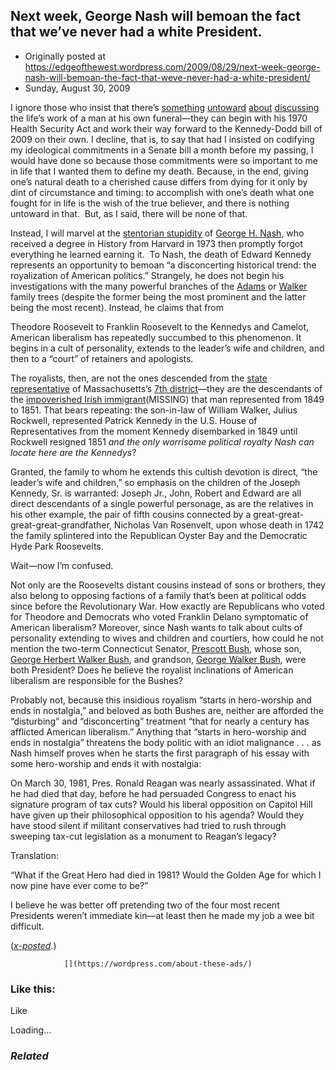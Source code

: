## Next week, George Nash will bemoan the fact that we’ve never had a white President.

 * Originally posted at https://edgeofthewest.wordpress.com/2009/08/29/next-week-george-nash-will-bemoan-the-fact-that-weve-never-had-a-white-president/
 * Sunday, August 30, 2009

I ignore those who insist that there’s [something](http://proteinwisdom.com/?p=15259) [untoward](http://gatewaypundit.blogspot.com/2009/08/of-course-dems-push-for-obamacare-at.html) [about](http://patterico.com/2009/08/29/words-fail/) [discussing](http://hotair.com/archives/2009/08/29/its-come-to-this-dems-task-teddys-grandson-with-leading-funeral-prayer-for-obamacare/) the life’s work of a man at his own funeral—they can begin with his 1970 Health Security Act and work their way forward to the Kennedy-Dodd bill of 2009 on their own.  I decline, that is, to say that had I insisted on codifying my ideological commitments in a Senate bill a month before my passing, I would have done so because those commitments were so important to me in life that I wanted them to define my death. Because, in the end, giving one’s natural death to a cherished cause differs from dying for it only by dint of circumstance and timing: to accomplish with one’s death what one fought for in life is the wish of the true believer, and there is nothing untoward in that.  But, as I said, there will be none of that.

Instead, I will marvel at the [stentorian stupidity](http://article.nationalreview.com/?q=NWM4ZjhmOTg4NzExZTM4MzdlOGUyZDBiNTIwZGIyMmE=&w=Mg==) of [George H. Nash](http://www.kirkcenter.org/bios/georgenash.html), who received a degree in History from Harvard in 1973 then promptly forgot everything he learned earning it.  To Nash, the death of Edward Kennedy represents an opportunity to bemoan “a disconcerting historical trend: the royalization of American politics.”  Strangely, he does not begin his investigations  with the many powerful branches of the  [Adams](http://en.wikipedia.org/wiki/Adams\_family\_political\_line) or [Walker](http://en.wikipedia.org/wiki/Bush-Davis-Walker\_family\_political\_line) family trees (despite the former being the most prominent and the latter being the most recent).   Instead, he claims that from

Theodore Roosevelt to Franklin Roosevelt to the Kennedys and Camelot, American liberalism has repeatedly succumbed to this phenomenon. It begins in a cult of personality, extends to the leader’s wife and children, and then to a “court” of retainers and apologists.

The royalists, then, are not the ones descended from the [state representative](http://en.wikipedia.org/wiki/Julius\_Rockwell) of Massachusetts’s [7th district](http://en.wikipedia.org/wiki/Massachusetts%!s(MISSING)\_7th\_congressional\_district)—they are the descendants of the [impoverished Irish immigrant](http://en.wikipedia.org/wiki/Patrick\_Kennedy\_%E2%931858%!)(MISSING) that man represented from 1849 to 1851.  That bears repeating: the son-in-law of William Walker, Julius Rockwell, represented Patrick Kennedy in the U.S. House of Representatives from the moment Kennedy disembarked in 1849 until Rockwell resigned 1851 _and the only worrisome political royalty Nash can locate here are the Kennedys_?

Granted, the family to whom he extends this cultish devotion is direct, “the leader’s wife and children,” so emphasis on the children of the Joseph Kennedy, Sr. is warranted: Joseph Jr., John, Robert and Edward are all direct descendants of a single powerful personage, as are the relatives in his other example, the pair of fifth cousins connected by a great-great-great-great-grandfather, Nicholas Van Rosenvelt, upon whose death in 1742 the family splintered into the Republican Oyster Bay and the Democratic Hyde Park Roosevelts.

Wait—now I’m confused.

Not only are the Roosevelts distant cousins instead of sons or brothers, they also belong to opposing factions of a family that’s been at political odds since before the Revolutionary War.  How exactly are Republicans who voted for Theodore and Democrats who voted Franklin Delano symptomatic of American liberalism?  Moreover, since Nash wants to talk about cults of personality extending to wives and children and courtiers, how could he not mention the two-term Connecticut Senator, [Prescott Bush](http://en.wikipedia.org/wiki/Prescott\_Bush), whose son, [George Herbert Walker Bush](http://en.wikipedia.org/wiki/George\_H.\_W.\_Bush), and grandson, [George Walker Bush](http://en.wikipedia.org/wiki/George\_W.\_Bush), were both President?  Does he believe the royalist inclinations of American liberalism are responsible for the Bushes?

Probably not, because this insidious royalism “starts in hero-worship and ends in nostalgia,” and beloved as both Bushes are, neither are afforded the “disturbing” and “disconcerting” treatment “that for nearly a century has afflicted American liberalism.”  Anything that “starts in hero-worship and ends in nostalgia” threatens the body politic with an idiot malignance . . . as Nash himself proves when he starts the first paragraph of his essay with some hero-worship and ends it with nostalgia:

On March 30, 1981, Pres. Ronald Reagan was nearly assassinated. What if he had died that day, before he had persuaded Congress to enact his signature program of tax cuts? Would his liberal opposition on Capitol Hill have given up their philosophical opposition to his agenda? Would they have stood silent if militant conservatives had tried to rush through sweeping tax-cut legislation as a monument to Reagan’s legacy?

Translation:

“What if the Great Hero had died in 1981? Would the Golden Age for which I now pine have ever come to be?”

I believe he was better off pretending two of the four most recent Presidents weren’t immediate kin—at least then he made my job a wee bit difficult.

([_x-posted_](http://acephalous.typepad.com/acephalous/2009/08/next-week-george-nash-will-bemoan-the-fact-that-weve-never-had-a-white-president.html).)

		

			

				[](https://wordpress.com/about-these-ads/)
				

					
				

			

		

### Like this:

Like

 
Loading...

[]()

### _Related_

